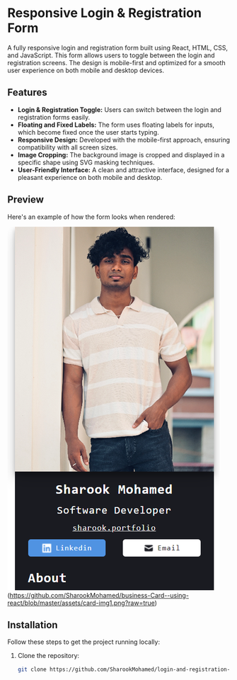 # Responsive Login & Registration Form

A fully responsive login and registration form built using React, HTML, CSS, and JavaScript. This form allows users to toggle between the login and registration screens. The design is mobile-first and optimized for a smooth user experience on both mobile and desktop devices.

## Features

- **Login & Registration Toggle:** Users can switch between the login and registration forms easily.
- **Floating and Fixed Labels:** The form uses floating labels for inputs, which become fixed once the user starts typing.
- **Responsive Design:** Developed with the mobile-first approach, ensuring compatibility with all screen sizes.
- **Image Cropping:** The background image is cropped and displayed in a specific shape using SVG masking techniques.
- **User-Friendly Interface:** A clean and attractive interface, designed for a pleasant experience on both mobile and desktop.

## Preview

Here's an example of how the form looks when rendered:

![Preview Image](https://github.com/SharookMohamed/business-Card--using-react/blob/master/assets/card-img1.png?raw=true)
(https://github.com/SharookMohamed/business-Card--using-react/blob/master/assets/card-img1.png?raw=true)
## Installation

Follow these steps to get the project running locally:

1. Clone the repository:
   ```bash
   git clone https://github.com/SharookMohamed/login-and-registration-form
